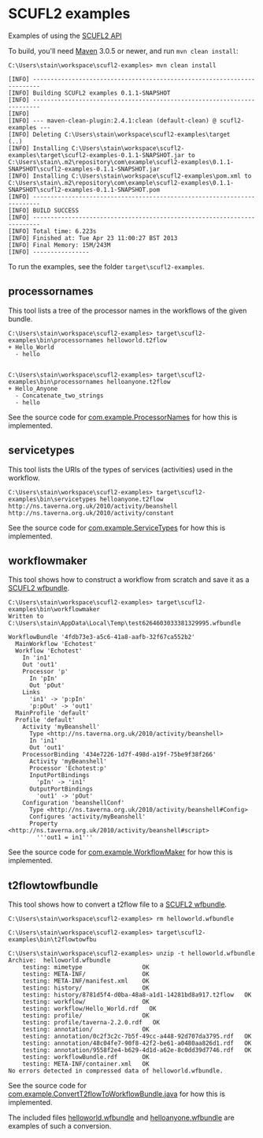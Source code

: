 SCUFL2 examples
===============

Examples of using the [SCUFL2 API](http://dev.mygrid.org.uk/wiki/display/developer/SCUFL2+API)

To build, you'll need [Maven](http://maven.apache.org/download.cgi) 3.0.5 or newer, and run ```mvn clean install```:

    C:\Users\stain\workspace\scufl2-examples> mvn clean install
    
    [INFO] ------------------------------------------------------------------------
    [INFO] Building SCUFL2 examples 0.1.1-SNAPSHOT
    [INFO] ------------------------------------------------------------------------
    [INFO] 
    [INFO] --- maven-clean-plugin:2.4.1:clean (default-clean) @ scufl2-examples ---
    [INFO] Deleting C:\Users\stain\workspace\scufl2-examples\target
    (..)
    [INFO] Installing C:\Users\stain\workspace\scufl2-examples\target\scufl2-examples-0.1.1-SNAPSHOT.jar to C:\Users\stain\.m2\repository\com\example\scufl2-examples\0.1.1-SNAPSHOT\scufl2-examples-0.1.1-SNAPSHOT.jar
    [INFO] Installing C:\Users\stain\workspace\scufl2-examples\pom.xml to C:\Users\stain\.m2\repository\com\example\scufl2-examples\0.1.1-SNAPSHOT\scufl2-examples-0.1.1-SNAPSHOT.pom
    [INFO] ------------------------------------------------------------------------
    [INFO] BUILD SUCCESS
    [INFO] ------------------------------------------------------------------------
    [INFO] Total time: 6.223s
    [INFO] Finished at: Tue Apr 23 11:00:27 BST 2013
    [INFO] Final Memory: 15M/243M
    [INFO] ----------------    

To run the examples, see the folder ```target\scufl2-examples```.

processornames
--------------
This tool lists a tree of the processor names in the workflows of the given bundle.

    C:\Users\stain\workspace\scufl2-examples> target\scufl2-examples\bin\processornames helloworld.t2flow
    + Hello_World
      - hello
    
    
    C:\Users\stain\workspace\scufl2-examples> target\scufl2-examples\bin\processornames helloanyone.t2flow
    + Hello_Anyone
      - Concatenate_two_strings
      - hello

See the source code for [com.example.ProcessorNames](src/main/java/com/example/ProcessorNames.java) for how this is implemented.


servicetypes
------------
This tool lists the URIs of the types of services (activities) used in the workflow.

    C:\Users\stain\workspace\scufl2-examples> target\scufl2-examples\bin\servicetypes helloanyone.t2flow
    http://ns.taverna.org.uk/2010/activity/beanshell
    http://ns.taverna.org.uk/2010/activity/constant

See the source code for [com.example.ServiceTypes](src/main/java/com/example/ServiceTypes.java) for how this is implemented.


workflowmaker
-------------
This tool shows how to construct a workflow from scratch and save it as a [SCUFL2 wfbundle](http://dev.mygrid.org.uk/wiki/display/developer/Taverna+Workflow+Bundle).

    C:\Users\stain\workspace\scufl2-examples> target\scufl2-examples\bin\workflowmaker
    Written to C:\Users\stain\AppData\Local\Temp\test6264603033381329995.wfbundle
    
    WorkflowBundle '4fdb73e3-a5c6-41a8-aafb-32f67ca552b2'
      MainWorkflow 'Echotest'
      Workflow 'Echotest'
        In 'in1'
        Out 'out1'
        Processor 'p'
          In 'pIn'
          Out 'pOut'
        Links
          'in1' -> 'p:pIn'
          'p:pOut' -> 'out1'
      MainProfile 'default'
      Profile 'default'
        Activity 'myBeanshell'
          Type <http://ns.taverna.org.uk/2010/activity/beanshell>
          In 'in1'
          Out 'out1'
        ProcessorBinding '434e7226-1d7f-498d-a19f-75be9f38f266'
          Activity 'myBeanshell'
          Processor 'Echotest:p'
          InputPortBindings
            'pIn' -> 'in1'
          OutputPortBindings
            'out1' -> 'pOut'
        Configuration 'beanshellConf'
          Type <http://ns.taverna.org.uk/2010/activity/beanshell#Config>
          Configures 'activity/myBeanshell'
          Property <http://ns.taverna.org.uk/2010/activity/beanshell#script>
            '''out1 = in1'''


See the source code for [com.example.WorkflowMaker](src/main/java/com/example/WorkflowMaker.java) for how this is implemented.


t2flowtowfbundle
----------------

This tool shows how to convert a t2flow file to a [SCUFL2 wfbundle](http://dev.mygrid.org.uk/wiki/display/developer/Taverna+Workflow+Bundle).

    C:\Users\stain\workspace\scufl2-examples> rm helloworld.wfbundle
    
    C:\Users\stain\workspace\scufl2-examples> target\scufl2-examples\bin\t2flowtowfbu
    
    C:\Users\stain\workspace\scufl2-examples> unzip -t helloworld.wfbundle
    Archive:  helloworld.wfbundle
        testing: mimetype                 OK
        testing: META-INF/                OK
        testing: META-INF/manifest.xml    OK
        testing: history/                 OK
        testing: history/8781d5f4-d0ba-48a8-a1d1-14281bd8a917.t2flow   OK
        testing: workflow/                OK
        testing: workflow/Hello_World.rdf   OK
        testing: profile/                 OK
        testing: profile/taverna-2.2.0.rdf   OK
        testing: annotation/              OK
        testing: annotation/0c2f3c2c-7b5f-49cc-a448-92d707da3795.rdf   OK
        testing: annotation/48c04fe7-90f8-42f2-be61-a0480aa826d1.rdf   OK
        testing: annotation/9558f2e4-b629-4d1d-a62e-8c0dd39d7746.rdf   OK
        testing: workflowBundle.rdf       OK
        testing: META-INF/container.xml   OK
    No errors detected in compressed data of helloworld.wfbundle.

See the source code for [com.example.ConvertT2flowToWorkflowBundle.java](src/main/java/com/example/ConvertT2flowToWorkflowBundle.java) for how this is implemented.

The included files [helloworld.wfbundle](helloworld.wfbundle?raw=true) and [helloanyone.wfbundle](helloanyone.wfbundle?raw=true) are examples of such a conversion.    
